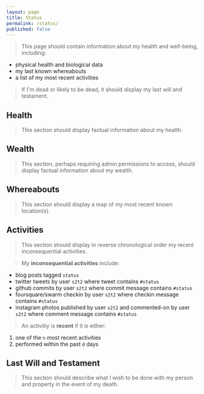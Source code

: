 ```yaml
---
layout: page
title: Status
permalink: /status/
published: false
---
```


> This page should contain information about my health and well-being, including:
 + physical health and biological data
 + my last known whereabouts
 + a list of my most recent activities

> If I'm dead or likely to be dead, it should display my last will and testament.

## Health

> This section should display factual information about my health.

## Wealth

> This section, perhaps requiring admin permissions to access, should display factual information about my wealth.

## Whereabouts

> This section should display a map of my most recent known location(s).

## Activities

> This section should display in reverse chronological order my recent inconsequential activities.

> My **inconsequential activities** include:
 + blog posts tagged `status`
 + twitter tweets by user `s2t2` where tweet contains `#status`
 + github commits by user `s2t2` where commit message contains `#status`
 + foursquare/swarm checkin by user `s2t2` where checkin message contains `#status`
 + instagram photos published by user `s2t2` and commented-on by user `s2t2` where comment message contains `#status` 

> An activitiy is **recent** if it is either:
 1. one of the `n` most recent activities
 2. performed within the past `d` days

## Last Will and Testament

> This section should describe what I wish to be done with my person and property in the event of my death.
